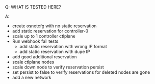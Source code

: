 Q: WHAT IS TESTED HERE?

A:
- create osnetcfg with no static reservation
- add static reservation for controller-0
- scale up to 1 controller ctlplane
- Run webhook fail tests
  - add static reservation with wrong IP format
  - add static reservation with dupe IP
- add good additional reservation
- scale ctlplane nodes
- scale down node to verify reservation persist
- set persist to false to verify reservations for deleted nodes are gone
- add a new network
